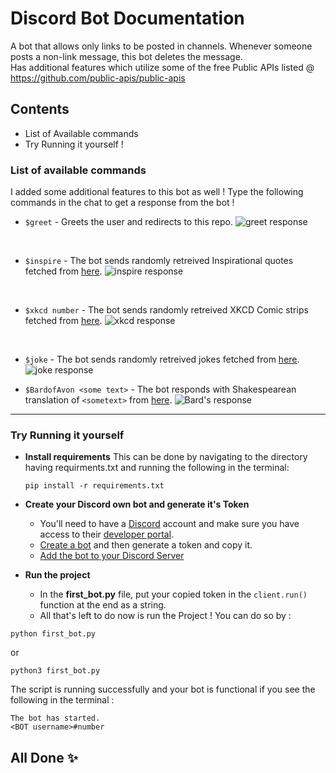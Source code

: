 # **Discord Bot Documentation**

A bot that allows only links to be posted in channels. Whenever someone posts a non-link message, this bot deletes the message.
<br>
Has additional features which utilize some of the free Public APIs listed @ https://github.com/public-apis/public-apis

## Contents
* List of Available commands
* Try Running it yourself !

### List of available commands
I added some additional features to this bot as well ! Type the following commands in the chat to get a response from the bot !
* ```$greet``` - Greets the user and redirects to this repo.
![greet response](https://github.com/Kabiirk/discord_bots/blob/main/src/greet.png)
<br>

* ```$inspire``` - The bot sends randomly retreived Inspirational quotes fetched from [here](https://zenquotes.io/).
![inspire response](https://github.com/Kabiirk/discord_bots/blob/main/src/Inspire.png)
<br>

* ```$xkcd number``` - The bot sends randomly retreived XKCD Comic strips fetched from [here](https://xkcd.com/).
![xkcd response](https://github.com/Kabiirk/discord_bots/blob/main/src/xkcd.png)
<br>

* ```$joke``` - The bot sends randomly retreived jokes fetched from [here](https://official-joke-api.appspot.com/jokes/random).
![joke response](https://github.com/Kabiirk/discord_bots/blob/main/src/joke.png)

* ```$BardofAvon <some text>``` - The bot responds with Shakespearean translation of ```<sometext>``` from [here](https://funtranslations.com/shakespeare).
![Bard's response](https://github.com/Kabiirk/discord_bots/blob/main/src/BardofAvon.png)

---

### Try Running it yourself
* **Install requirements**
    This can be done by navigating to the directory having requirments.txt and running the following in the terminal:
    ```
    pip install -r requirements.txt
    ```

* **Create your Discord own bot and generate it's Token**
    * You'll need to have a [Discord](https://discord.com/) account and make sure you have access to their [developer portal](https://discord.com/developers/docs/intro).
    * [Create a bot](https://discordpy.readthedocs.io/en/latest/discord.html#) and then generate a token and copy it.
    * [Add the bot to your Discord Server](https://discordpy.readthedocs.io/en/latest/discord.html#inviting-your-bot)
 
* **Run the project**
    * In the **first_bot.py** file, put your copied token in the ```client.run()``` function at the end as a string.
    * All that's left to do now is run the Project ! You can do so by :
```
python first_bot.py
``` 
or
```
python3 first_bot.py
```
The script is running successfully and your bot is functional if you see the following in the terminal :
```
The bot has started.
<BOT username>#number
```

## All Done :sparkles: